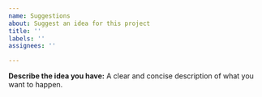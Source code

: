 ```yaml
---
name: Suggestions
about: Suggest an idea for this project
title: ''
labels: ''
assignees: ''

---
```


**Describe the idea you have:**
A clear and concise description of what you want to happen.
